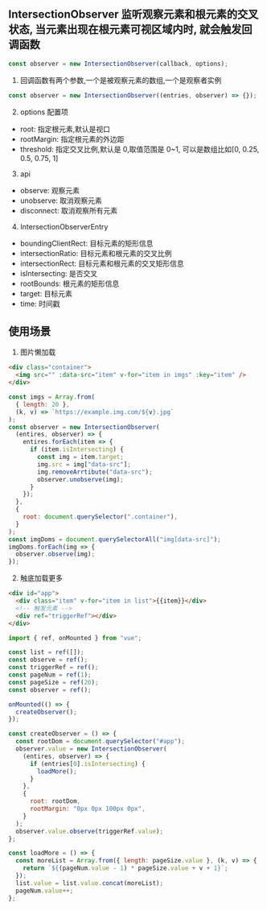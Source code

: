 ## IntersectionObserver 监听观察元素和根元素的交叉状态, 当元素出现在根元素可视区域内时, 就会触发回调函数

```js
const observer = new IntersectionObserver(callback, options);
```

1. 回调函数有两个参数,一个是被观察元素的数组,一个是观察者实例

```js
const observer = new IntersectionObserver((entries, observer) => {});
```

2. options 配置项

- root: 指定根元素,默认是视口
- rootMargin: 指定根元素的外边距
- threshold: 指定交叉比例,默认是 0,取值范围是 0~1, 可以是数组比如[0, 0.25, 0.5, 0.75, 1]

3. api

- observe: 观察元素
- unobserve: 取消观察元素
- disconnect: 取消观察所有元素

4. IntersectionObserverEntry

- boundingClientRect: 目标元素的矩形信息
- intersectionRatio: 目标元素和根元素的交叉比例
- intersectionRect: 目标元素和根元素的交叉矩形信息
- isIntersecting: 是否交叉
- rootBounds: 根元素的矩形信息
- target: 目标元素
- time: 时间戳

## 使用场景

1. 图片懒加载

```html
<div class="container">
  <img src="" :data-src="item" v-for="item in imgs" :key="item" />
</div>
```

```js
const imgs = Array.from(
  { length: 20 },
  (k, v) => `https://example.img.com/${v}.jpg`
);
const observer = new IntersectionObserver(
  (entires, observer) => {
    entires.forEach(item => {
      if (item.isIntersecting) {
        const img = item.target;
        img.src = img["data-src"];
        img.removeArrtibute("data-src");
        observer.unobserve(img);
      }
    });
  },
  {
    root: document.querySelector(".container"),
  }
);
const imgDoms = document.querySelectorAll("img[data-src]");
imgDoms.forEach(img => {
  observer.observe(img);
});
```

2. 触底加载更多

```html
<div id="app">
  <div class="item" v-for="item in list">{{item}}</div>
  <!-- 触发元素 -->
  <div ref="triggerRef"></div>
</div>
```

```js
import { ref, onMounted } from "vue";

const list = ref([]);
const observe = ref();
const triggerRef = ref();
const pageNum = ref(1);
const pageSize = ref(20);
const observer = ref();

onMounted(() => {
  createObserver();
});

const createObserver = () => {
  const rootDom = document.querySelector("#app");
  observer.value = new IntersectionObserver(
    (entires, observer) => {
      if (entries[0].isIntersecting) {
        loadMore();
      }
    },
    {
      root: rootDom,
      rootMargin: "0px 0px 100px 0px",
    }
  );
  observer.value.observe(triggerRef.value);
};

const loadMore = () => {
  const moreList = Array.from({ length: pageSize.value }, (k, v) => {
    return `${(pageNum.value - 1) * pageSize.value + v + 1}`;
  });
  list.value = list.value.concat(moreList);
  pageNum.value++;
};
```
